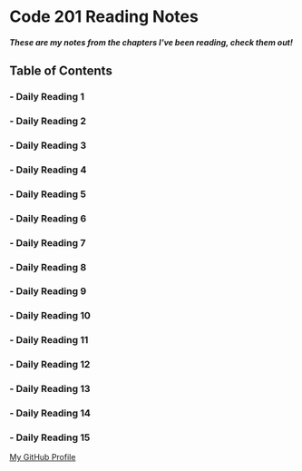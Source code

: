 # **Code 201 Reading Notes**
##### These are my notes from the chapters I've been reading, check them out!

## Table of Contents
### - Daily Reading 1
### - Daily Reading 2
### - Daily Reading 3
### - Daily Reading 4
### - Daily Reading 5
### - Daily Reading 6
### - Daily Reading 7
### - Daily Reading 8
### - Daily Reading 9
### - Daily Reading 10
### - Daily Reading 11
### - Daily Reading 12
### - Daily Reading 13
### - Daily Reading 14
### - Daily Reading 15

[My GitHub Profile](https://github.com/AtkinsonKyle)
